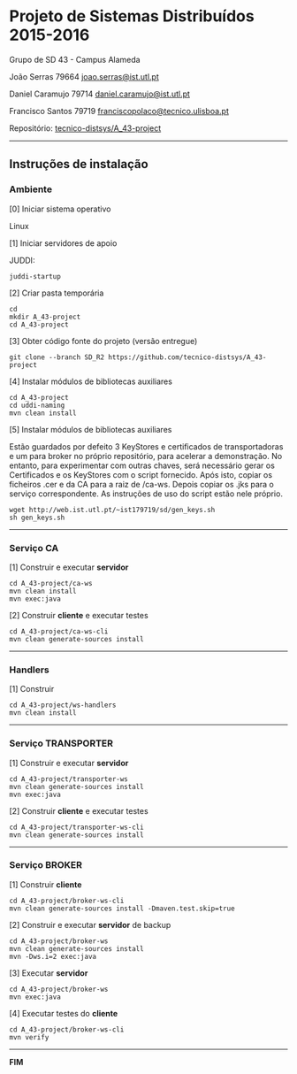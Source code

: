 # Projeto de Sistemas Distribuídos 2015-2016 #

Grupo de SD 43 - Campus Alameda

João Serras 79664 joao.serras@ist.utl.pt

Daniel Caramujo 79714 daniel.caramujo@ist.utl.pt

Francisco Santos 79719 franciscopolaco@tecnico.ulisboa.pt


Repositório:
[tecnico-distsys/A_43-project](https://github.com/tecnico-distsys/A_43-project/)


-------------------------------------------------------------------------------

## Instruções de instalação 


### Ambiente

[0] Iniciar sistema operativo

Linux


[1] Iniciar servidores de apoio

JUDDI:
```
juddi-startup
```


[2] Criar pasta temporária

```
cd
mkdir A_43-project
cd A_43-project
```


[3] Obter código fonte do projeto (versão entregue)

```
git clone --branch SD_R2 https://github.com/tecnico-distsys/A_43-project
```


[4] Instalar módulos de bibliotecas auxiliares

```
cd A_43-project
cd uddi-naming
mvn clean install
```

[5] Instalar módulos de bibliotecas auxiliares

Estão guardados por defeito 3 KeyStores  e certificados de transportadoras e um para broker no próprio repositório, para acelerar a demonstração.
No entanto, para experimentar com outras chaves,  será necessário gerar os Certificados e os KeyStores com o script fornecido.
Após isto, copiar os ficheiros .cer e da CA para a raiz de /ca-ws.
Depois copiar os .jks para o serviço correspondente.
As instruções de uso do script estão nele próprio.

```
wget http://web.ist.utl.pt/~ist179719/sd/gen_keys.sh
sh gen_keys.sh
```

-------------------------------------------------------------------------------

### Serviço CA

[1] Construir e executar **servidor**

```
cd A_43-project/ca-ws
mvn clean install
mvn exec:java
```

[2] Construir **cliente** e executar testes

```
cd A_43-project/ca-ws-cli
mvn clean generate-sources install
```

-------------------------------------------------------------------------------

### Handlers

[1] Construir

```
cd A_43-project/ws-handlers
mvn clean install
```


-------------------------------------------------------------------------------

### Serviço TRANSPORTER

[1] Construir e executar **servidor**

```
cd A_43-project/transporter-ws
mvn clean generate-sources install
mvn exec:java
```

[2] Construir **cliente** e executar testes

```
cd A_43-project/transporter-ws-cli
mvn clean generate-sources install
```


-------------------------------------------------------------------------------

### Serviço BROKER

[1] Construir **cliente**

```
cd A_43-project/broker-ws-cli
mvn clean generate-sources install -Dmaven.test.skip=true
```

[2] Construir e executar **servidor** de backup

```
cd A_43-project/broker-ws
mvn clean generate-sources install
mvn -Dws.i=2 exec:java
```

[3] Executar **servidor**

```
cd A_43-project/broker-ws
mvn exec:java
```

[4] Executar testes do **cliente**

```
cd A_43-project/broker-ws-cli
mvn verify
```


-------------------------------------------------------------------------------
**FIM**
